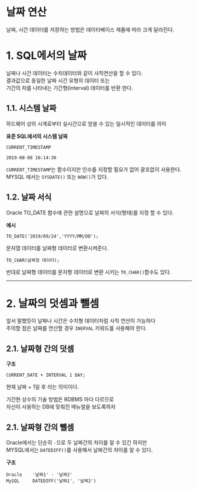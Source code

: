 날짜 연산
=======================
날짜, 시간 데이터를 저장하는 방법은 데이터베이스 제품에 따라 크게 달라진다.  

# 1. SQL에서의 날짜
날짜나 시간 데이터는 수치데이터와 같이 사칙연산을 할 수 있다.   
결과값으로 동일한 날짜 시간 유형의 데이터 또는    
기간의 차를 나타내는 기간형(interval) 데이터를 반환 한다.  

## 1.1. 시스템 날짜
하드웨어 상의 시계로부터 실시간으로 얻을 수 있는 일시적인 데이터를 의미    
    
**표준 SQL에서의 시스템 날짜**
```
CURRENT_TIMESTAMP
```
```
2019-08-08 16:14:30
```
```CURRENT_TIMESTAMP```는 함수이지만 인수를 지정할 필요가 없어 괄호없이 사용한다.  
MYSQL 에서는 ```SYSDATE()``` 또는 ```NOW()```가 있다.  

## 1.2. 날짜 서식
Oracle TO_DATE 함수에 관한 설명으로 
날짜의 서식(형태)를 지정 할 수 있다.  
  
**예시**
```
TO_DATE('2019/09/24','YYYY/MM/DD');
```
문자열 데이터를 날짜형 데이터로 변환시켜준다.
```
TO_CHAR(날짜형 데이터);
```
반대로 날짜형 데이터를 문자형 데이터로 변환 시키는 ```TO_CHAR()```함수도 있다.  

***
# 2. 날짜의 덧셈과 뺄셈
앞서 말했듯이 날짜나 시간은 수치형 데이터처럼 사칙 연산이 가능하다   
주의할 점은 날짜를 연산할 경우 ```INERVAL``` 키워드를 사용해야 한다.  

## 2.1. 날짜형 간의 덧셈
**구조**
```
CURRENT_DATE + INTERVAL 1 DAY;
```   
현재 날짜 + 1일 후 라는 의미이다.  
  
기간현 상수의 기술 방법은 RDBMS 마다 다르므로  
자신이 사용하는 DB에 맞춰진 메뉴얼을 보도록하자  

## 2.1. 날짜형 간의 뺄셈
Oracle에서는 단순히 ```-```으로 두 날짜간의 차이를 알 수 있긴 하지만  
MYSQL에서는 ```DATEDIFF()```를 사용해서 날짜간의 차이를 알 수 있다.  
  
**구조**
```
Oracle    '날짜1' - '날짜2'
MySQL     DATEDIFF('날짜1', '날짜2')
```   
